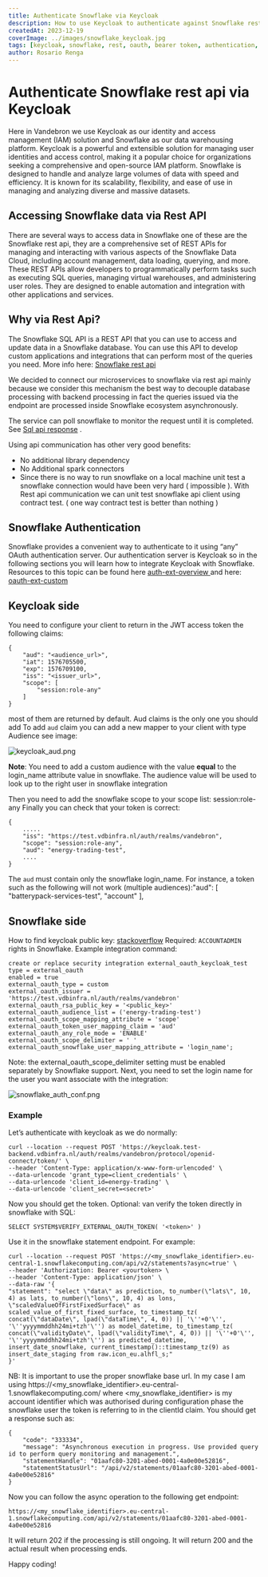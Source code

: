 ```yaml
---
title: Authenticate Snowflake via Keycloak
description: How to use Keycloak to authenticate against Snowflake rest api
createdAt: 2023-12-19
coverImage: ../images/snowflake_keycloak.jpg
tags: [keycloak, snowflake, rest, oauth, bearer token, authentication, security]
author: Rosario Renga
---
```



# Authenticate Snowflake rest api via Keycloak

Here in Vandebron  we use Keycloak as our identity and access management (IAM) solution and Snowflake as our data warehousing platform. 
Keycloak is a powerful and extensible solution for managing user identities and access control, making it a popular choice for organizations seeking a comprehensive and open-source IAM platform.
Snowflake is designed to handle and analyze large volumes of data with speed and efficiency. It is known for its scalability, flexibility, and ease of use in managing and analyzing diverse and massive datasets.

## Accessing Snowflake data via Rest API

There are several ways to access data in Snowflake one of these are the Snowflake rest api, they are a comprehensive set of REST APIs for managing and interacting with various aspects of the Snowflake Data Cloud, including account management, data loading, querying, and more.
These REST APIs allow developers to programmatically perform tasks such as executing SQL queries, managing virtual warehouses, and administering user roles. They are designed to enable automation and integration with other applications and services.

## Why via Rest Api?

The Snowflake SQL API is a REST API that you can use to access and update data in a Snowflake database. You can use this API to develop custom applications and integrations that can perform most of the queries you need. More info here: [Snowflake rest api](https://docs.snowflake.com/en/developer-guide/sql-api/index)

We decided to connect our microservices to snowflake via rest api mainly because we consider this mechanism the best way to decouple database processing with backend processing in fact the queries issued via the endpoint are processed inside Snowflake ecosystem asynchronously.

The service can poll snowflake to monitor the request until it is completed. See [Sql api response](https://docs.snowflake.com/en/developer-guide/sql-api/handling-responses) .

Using api communication has other very good benefits:

- No additional library dependency
- No Additional spark connectors
- Since there is no way to run snowflake on a local machine unit test a snowflake connection would have been very hard ( impossible ). With Rest api communication we can unit test snowflake api client using contract test. ( one way contract test is better than nothing )

## Snowflake Authentication

Snowflake provides a convenient way to authenticate to it using “any” OAuth authentication server. Our authentication server is Keycloak so in the following sections you will learn how to integrate Keycloak with Snowflake.
Resources to this topic can be found here [auth-ext-overview ](https://docs.snowflake.com/en/user-guide/oauth-ext-overview)  and here: [oauth-ext-custom](https://docs.snowflake.com/en/user-guide/oauth-ext-custom)


## Keycloak side

You need to configure your client to return in the JWT access token the following claims:

```
{
    "aud": "<audience_url>",
    "iat": 1576705500,
    "exp": 1576709100,
    "iss": "<issuer_url>",
    "scope": [
        "session:role-any"
    ]
}
```

most of them are returned by default. Aud claims is the only one you should add
To add `aud` claim you can add a new mapper to your client with type Audience see image:

![keycloak_aud.png](../images/keycloak_aud.png "Keycloak aud mapper")

**Note**: You need to add a custom audience with the value **equal** to the login_name attribute value in snowflake. The audience value will be used to look up to the right user in snowflake integration

Then you need to add the snowflake scope to your scope list: session:role-any
Finally you can check that your token is correct:

```
{
    .....
    "iss": "https://test.vdbinfra.nl/auth/realms/vandebron",
    "scope": "session:role-any",
    "aud": "energy-trading-test",
    ....
}
```

The `aud` must contain only the snowflake login_name. For instance, a token such as the following will not work (multiple audiences):"aud": [     "batterypack-services-test",     "account"   ],

## Snowflake side

How to find keycloak public key: [stackoverflow](https://stackoverflow.com/a/57457227)
Required: `ACCOUNTADMIN` rights in Snowflake.
Example integration command:

```
create or replace security integration external_oauth_keycloak_test
type = external_oauth
enabled = true
external_oauth_type = custom
external_oauth_issuer = 'https://test.vdbinfra.nl/auth/realms/vandebron'
external_oauth_rsa_public_key = '<public_key>'
external_oauth_audience_list = ('energy-trading-test')
external_oauth_scope_mapping_attribute = 'scope'
external_oauth_token_user_mapping_claim = 'aud'
external_oauth_any_role_mode = 'ENABLE'
external_oauth_scope_delimiter = ' '
external_oauth_snowflake_user_mapping_attribute = 'login_name';
```

Note: the external_oauth_scope_delimiter setting must be enabled separately by Snowflake support.
Next, you need to set the login name for the user you want associate with the integration:

![snowflake_auth_conf.png](../images/snowflake_auth_conf.png "Snowflake auth configuration")

### Example

Let’s authenticate with keycloak as we do normally:

```
curl --location --request POST 'https://keycloak.test-backend.vdbinfra.nl/auth/realms/vandebron/protocol/openid-connect/token/' \
--header 'Content-Type: application/x-www-form-urlencoded' \
--data-urlencode 'grant_type=client_credentials' \
--data-urlencode 'client_id=energy-trading' \
--data-urlencode 'client_secret=<secret>'
```

Now you should get the token. Optional: van verify the token directly in snowflake with SQL:

```
SELECT SYSTEM$VERIFY_EXTERNAL_OAUTH_TOKEN( '<token>' )
```

Use it in the snowflake statement endpoint. For example:

```
curl --location --request POST 'https://<my_snowflake_identifier>.eu-central-1.snowflakecomputing.com/api/v2/statements?async=true' \
--header 'Authorization: Bearer <yourtoken> \
--header 'Content-Type: application/json' \
--data-raw '{
"statement": "select \"data\" as prediction, to_number(\"lats\", 10, 4) as lats, to_number(\"lons\", 10, 4) as lons, \"scaledValueOfFirstFixedSurface\" as scaled_value_of_first_fixed_surface, to_timestamp_tz( concat(\"dataDate\", lpad(\"dataTime\", 4, 0)) || '\''+0'\'', '\''yyyymmddhh24mi+tzh'\'') as model_datetime, to_timestamp_tz( concat(\"validityDate\", lpad(\"validityTime\", 4, 0)) || '\''+0'\'', '\''yyyymmddhh24mi+tzh'\'') as predicted_datetime, insert_date_snowflake, current_timestamp()::timestamp_tz(9) as insert_date_staging from raw.icon_eu.alhfl_s;"
}'
```

NB: It is important to use the proper snowflake base url. In my case I am using https://<my_snowflake_identifier>.eu-central-1.snowflakecomputing.com/ where <my_snowflake_identifier> is my account identifier which was authorised during configuration phase the snowflake user the token is referring to in the clientId claim.
You should get a response such as:

```
{
    "code": "333334",
    "message": "Asynchronous execution in progress. Use provided query id to perform query monitoring and management.",
    "statementHandle": "01aafc80-3201-abed-0001-4a0e00e52816",
    "statementStatusUrl": "/api/v2/statements/01aafc80-3201-abed-0001-4a0e00e52816"
}
```

Now you can follow the async operation to the following get endpoint:

```
https://<my_snowflake_identifier>.eu-central-1.snowflakecomputing.com/api/v2/statements/01aafc80-3201-abed-0001-4a0e00e52816
```

It will return 202 if the processing is still ongoing. It will return 200 and the actual result when processing ends.

Happy coding!